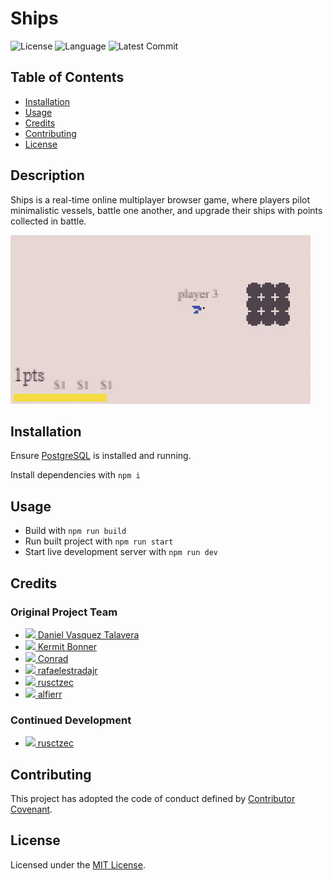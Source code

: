 # Ships

![License](https://img.shields.io/github/license/rusctzec/ships) ![Language](https://img.shields.io/github/languages/top/rusctzec/ships) ![Latest Commit](https://img.shields.io/github/last-commit/rusctzec/ships)

## Table of Contents

- [Installation](#Installation)
- [Usage](#Usage)
- [Credits](#Credits)
- [Contributing](#Contributing)
- [License](#License)

## Description

Ships is a real-time online multiplayer browser game, where players pilot minimalistic vessels, battle one another, and upgrade their ships with points collected in battle.

[![Image that shows the project](https://raw.githubusercontent.com/rusctzec/ships/master/public/assets/images/demo.gif)](https://r-ships.herokuapp.com/)

## Installation

Ensure [PostgreSQL](https://www.postgresql.org/download/) is installed and running.



Install dependencies with `npm i`

## Usage

* Build with `npm run build`
* Run built project with `npm run start`
* Start live development server with `npm run dev`

## Credits

### Original Project Team
* [<img src="https://avatars0.githubusercontent.com/u/22107830?v=4" width="50"/> Daniel Vasquez Talavera](https://github.com/DVasquez4155)
* [<img src="https://avatars0.githubusercontent.com/u/58020708?v=4" width="50"/> Kermit Bonner](https://github.com/krease23)
* [<img src="https://avatars0.githubusercontent.com/u/58347782?v=4" width="50"/> Conrad](https://github.com/ConradRodgers)
* [<img src="https://avatars3.githubusercontent.com/u/13290490?v=4" width="50"/> rafaelestradajr](https://github.com/rafaelestradajr)
* [<img src="https://avatars0.githubusercontent.com/u/55525550?v=4" width="50"/> rusctzec](https://github.com/rusctzec)
* [<img src="https://avatars1.githubusercontent.com/u/58712976?v=4" width="50"/> alfierr](https://github.com/alfierr)

### Continued Development

* [<img src="https://avatars0.githubusercontent.com/u/55525550?v=4" width="50"/> rusctzec](https://github.com/rusctzec)

## Contributing

This project has adopted the code of conduct defined by [Contributor Covenant](https://www.contributor-covenant.org/version/2/0/code_of_conduct/).

## License

Licensed under the [MIT License](https://choosealicense.com/licenses/mit/).

